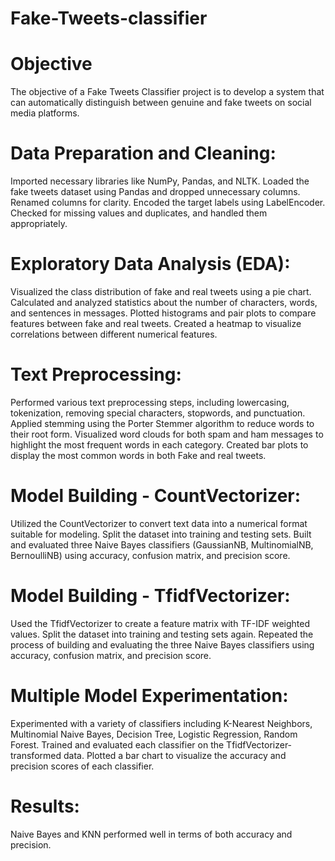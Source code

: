 # Fake-Tweets-classifier
# Objective 
The objective of a Fake Tweets Classifier project is to develop a system that can automatically distinguish between genuine and fake tweets on social media platforms. 
 
 # Data Preparation and Cleaning:
 
Imported necessary libraries like NumPy, Pandas, and NLTK. Loaded the fake tweets dataset using Pandas and dropped unnecessary columns. Renamed columns for clarity. Encoded the target labels using LabelEncoder. Checked for missing values and duplicates, and handled them appropriately.

# Exploratory Data Analysis (EDA):

Visualized the class distribution of fake and real tweets using a pie chart. Calculated and analyzed statistics about the number of characters, words, and sentences in messages. Plotted histograms and pair plots to compare features between fake and real tweets. Created a heatmap to visualize correlations between different numerical features.

# Text Preprocessing:

Performed various text preprocessing steps, including lowercasing, tokenization, removing special characters, stopwords, and punctuation. Applied stemming using the Porter Stemmer algorithm to reduce words to their root form. Visualized word clouds for both spam and ham messages to highlight the most frequent words in each category. Created bar plots to display the most common words in both Fake and real tweets.

# Model Building - CountVectorizer:

Utilized the CountVectorizer to convert text data into a numerical format suitable for modeling. Split the dataset into training and testing sets. Built and evaluated three Naive Bayes classifiers (GaussianNB, MultinomialNB, BernoulliNB) using accuracy, confusion matrix, and precision score.

# Model Building - TfidfVectorizer:

Used the TfidfVectorizer to create a feature matrix with TF-IDF weighted values. Split the dataset into training and testing sets again. Repeated the process of building and evaluating the three Naive Bayes classifiers using accuracy, confusion matrix, and precision score.

# Multiple Model Experimentation:

Experimented with a variety of classifiers including K-Nearest Neighbors, Multinomial Naive Bayes, Decision Tree, Logistic Regression, Random Forest. Trained and evaluated each classifier on the TfidfVectorizer-transformed data. Plotted a bar chart to visualize the accuracy and precision scores of each classifier.

# Results:

Naive Bayes and KNN performed well in terms of both accuracy and precision.
